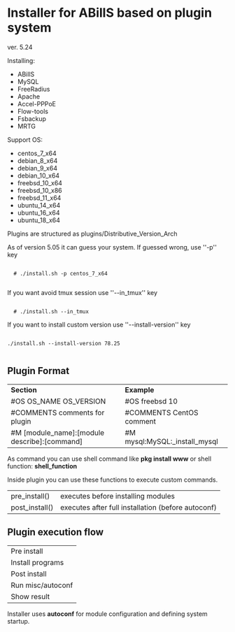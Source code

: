 
Installer for ABillS based on plugin system
===============================================

ver. 5.24

Installing:
  * ABillS
  * MySQL
  * FreeRadius
  * Apache
  * Accel-PPPoE
  * Flow-tools
  * Fsbackup
  * MRTG

Support OS:

 - centos_7_x64
 - debian_8_x64
 - debian_9_x64
 - debian_10_x64
 - freebsd_10_x64
 - freebsd_10_x86
 - freebsd_11_x64
 - ubuntu_14_x64
 - ubuntu_16_x64
 - ubuntu_18_x64

Plugins are structured as plugins/Distributive_Version_Arch

As of version 5.05 it can guess your system.
If guessed wrong, use ''-p'' key
  
 <code>
  # ./install.sh -p centos_7_x64
 </code>   
   
If you want avoid tmux session use ''--in_tmux'' key
    
<code>
  # ./install.sh --in_tmux
</code>

If you want to install custom version use ''--install-version'' key

<code>
./install.sh --install-version 78.25 
 </code>
  
Plugin Format
-------------

<table>
  <tr>
    <td>
      <b>Section</b>
    </td>
    <td>
      <b>Example</b>
    </td>
  </tr>
  <tr>
    <td>
      #OS OS_NAME OS_VERSION
    </td>
    <td>
      #OS freebsd 10
    </td>
  </tr>
  <tr>
    <td>
      #COMMENTS comments for plugin
    </td>
    <td>
      #COMMENTS CentOS comment
    </td>
  </tr>
  <tr>
    <td>
      #M [module_name]:[module describe]:[command]
    </td>
    <td>
      #M mysql:MySQL:_install_mysql
    </td>
  </tr>

</table>

As command you can use shell command like 
  <b>pkg install www</b> 
or shell function:
  <b>shell_function</b>

Inside plugin you can use these functions to execute custom commands.
<table>
  <tr>
    <td>
      pre_install()
    </td>
    <td>
      executes before installing modules
    </td>
  </tr>
  <tr>
    <td>
      post_install()
    </td>
    <td>
       executes after full installation (before autoconf)
    </td>
  </tr>  
</table> 


Plugin execution flow
----------------
<table>
  <tr><td>
    Pre install 
  </td></tr>
  <tr><td>
    Install programs
  </td></tr>
  <tr><td>
    Post install
  </td></tr>
  <tr><td>
    Run misc/autoconf 
  </td></tr>
  <tr><td>
    Show result
  </td></tr>
</table>

Installer uses <b>autoconf</b> for module configuration and defining system startup.
